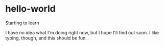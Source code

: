 # hello-world
Starting to learn

I have no idea what I'm doing right now, but I hope I'll find out soon.
I like typing, though, and this should be fun. 
